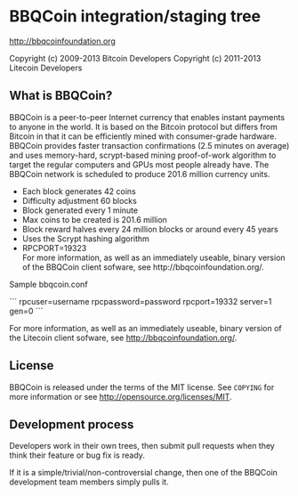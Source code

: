 <h1><a name="bbqcoin-integrationstaging-tree" class="anchor" href="#bbqcoin-integrationstaging-tree"><span class="octicon octicon-link"></span></a>BBQCoin integration/staging tree</h1>

<p><a href="http://bbqcoinfoundation.org">http://bbqcoinfoundation.org</a></p>

<p>Copyright (c) 2009-2013 Bitcoin Developers
Copyright (c) 2011-2013 Litecoin Developers</p>
<h2>What is BBQCoin?</h2>
BBQCoin is a peer-to-peer Internet currency that enables instant payments to anyone in the world. It is based on the Bitcoin protocol but differs from Bitcoin in that it can be efficiently mined with consumer-grade hardware. BBQCoin provides faster transaction confirmations (2.5 minutes on average) and uses memory-hard, scrypt-based mining proof-of-work algorithm to target the regular computers and GPUs most people already have. The BBQCoin network is scheduled to produce 201.6 million currency units.
<ul>
<li>Each block generates 42 coins
<li>Difficulty adjustment 60 blocks
<li>Block generated every 1 minute
<li>Max coins to be created is 201.6 million
<li>Block reward halves every 24 million blocks or around every 45 years
<li>Uses the Scrypt hashing algorithm
<li>RPCPORT=19323
</li>
For more information, as well as an immediately useable, binary version of the BBQCoin client sofware, see http://bbqcoinfoundation.org/.
</li>
</ul>

<p>Sample bbqcoin.conf</p>
```
rpcuser=username
rpcpassword=password
rpcport=19332
server=1
gen=0
```

For more information, as well as an immediately useable, binary version of the Litecoin client sofware, see http://bbqcoinfoundation.org/.

<h2>
<a name="license" class="anchor" href="#license"><span class="octicon octicon-link"></span></a>License</h2>

<p>BBQCoin is released under the terms of the MIT license. See <code>COPYING</code> for more
information or see <a href="http://opensource.org/licenses/MIT">http://opensource.org/licenses/MIT</a>.</p>

<h2>
<a name="development-process" class="anchor" href="#development-process"><span class="octicon octicon-link"></span></a>Development process</h2>

<p>Developers work in their own trees, then submit pull requests when they think
their feature or bug fix is ready.</p>

<p>If it is a simple/trivial/non-controversial change, then one of the BBQCoin
development team members simply pulls it.</p>

